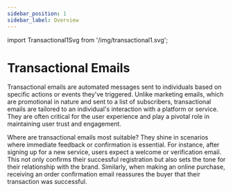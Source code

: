 ```yaml
---
sidebar_position: 1
sidebar_label: Overview
---
```


import Transactional1Svg from '/img/transactional1.svg';

# Transactional Emails

Transactional emails are automated messages sent to individuals based on specific actions or events they've triggered. Unlike marketing emails, which are promotional in nature and sent to a list of subscribers, transactional emails are tailored to an individual's interaction with a platform or service. They are often critical for the user experience and play a pivotal role in maintaining user trust and engagement.

Where are transactional emails most suitable? They shine in scenarios where immediate feedback or confirmation is essential. For instance, after signing up for a new service, users expect a welcome or verification email. This not only confirms their successful registration but also sets the tone for their relationship with the brand. Similarly, when making an online purchase, receiving an order confirmation email reassures the buyer that their transaction was successful.

<div className="text--center custom-image">
    <Transactional1Svg/>
</div>
